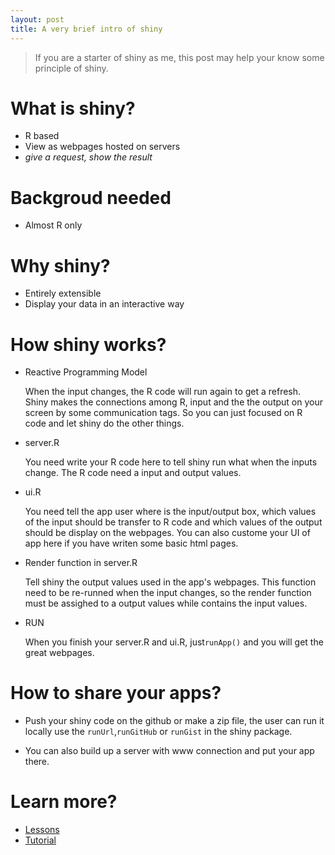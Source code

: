 ```yaml
---
layout: post
title: A very brief intro of shiny
---
```


> If you are a starter of shiny as me, this post may help your know some principle of shiny.  

# What is shiny?

- R based
- View as webpages hosted on servers
- *give a request, show the result*

# Backgroud needed

- Almost R only

# Why shiny?

- Entirely extensible
- Display your data in an interactive way

# How shiny works?

- Reactive Programming Model

    When the input changes, the R code will run again to get a refresh. Shiny makes the connections among R, input and the the output on your screen by some communication tags. So you can just focused on R code and let shiny do the other things.
    
- server.R

    You need write your R code here to tell shiny run what when the inputs change. The R code need a input and output values.

- ui.R
  
    You need tell the app user where is the input/output box, which values of the input should be transfer to R code and which values of the output should be display on the webpages. You can also custome your UI of app here if you have writen some basic html pages.
    
- Render function in server.R

    Tell shiny the output values used in the app's webpages. This function need to be re-runned when the input changes, so the render function must be assighed to a output values while contains the input values.

- RUN

    When you finish your server.R and ui.R, just`runApp()` and you will get the great webpages.
    
# How to share your apps?

- Push your shiny code on the github or make a zip file, the user can run it locally use the `runUrl`,`runGitHub` or `runGist` in the shiny package.

- You can also build up a server with www connection and put your app there.

# Learn more?

- [Lessons](http://www.rstudio.com/shiny/lessons/Intro/)
- [Tutorial](http://rstudio.github.io/shiny/tutorial/)